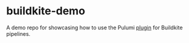 # buildkite-demo

A demo repo for showcasing how to use the Pulumi [plugin](https://buildkite.com/resources/plugins/buildkite-plugins/pulumi-buildkite-plugin/) for Buildkite pipelines.
